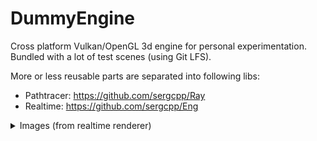 # DummyEngine

Cross platform Vulkan/OpenGL 3d engine for personal experimentation. Bundled with a lot of test scenes (using Git LFS).

More or less reusable parts are separated into following libs:
- Pathtracer: https://github.com/sergcpp/Ray
- Realtime: https://github.com/sergcpp/Eng

<details>
  <summary>Images (from realtime renderer)</summary>
  <div>
    <div float="middle">
      <img src="images/ai043_06.jpg" width="98%" />
    </div>
    <div float="middle">
      <img src="images/bistro.jpg" width="67.36%" />
      <img src="images/staircase.jpg" width="30.31%" />
    </div>
    <div float="middle">
      <img src="images/bistro_night.jpg" width="98%" />
    </div>
    <div float="middle">
      <img src="images/coffee_maker.jpg" width="30.31%" />
      <img src="images/sponza.jpg" width="67.359%" />
    </div>
  </div>
</details>